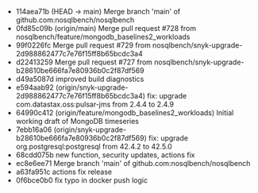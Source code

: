 - 114aea71b (HEAD -> main) Merge branch 'main' of github.com:nosqlbench/nosqlbench
- 0fd85c09b (origin/main) Merge pull request #728 from nosqlbench/feature/mongodb_baselines2_workloads
- 99f0226fc Merge pull request #729 from nosqlbench/snyk-upgrade-2d988862477c7e76f15ff8b65bcdc3a4
- d22413259 Merge pull request #727 from nosqlbench/snyk-upgrade-b28610be666fa7e80936b0c2f87df569
- d49a5087d improved build diagnostics
- e594aab92 (origin/snyk-upgrade-2d988862477c7e76f15ff8b65bcdc3a4) fix: upgrade com.datastax.oss:pulsar-jms from 2.4.4 to 2.4.9
- 64990c412 (origin/feature/mongodb_baselines2_workloads) Initial working draft of MongoDB timeseries
- 7ebb16a06 (origin/snyk-upgrade-b28610be666fa7e80936b0c2f87df569) fix: upgrade org.postgresql:postgresql from 42.4.2 to 42.5.0
- 68cdd075b new function, security updates, actions fix
- ec8e6ee71 Merge branch 'main' of github.com:nosqlbench/nosqlbench
- a63fa951c actions fix release
- 0f6bce0b0 fix typo in docker push logic
